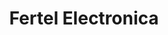 ---
title: "Fertel Electronica"
url: /santa-cruz-de-la-sierra/fertel-electronica/
shop: electrónica
---